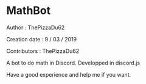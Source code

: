 # MathBot

Author : ThePizzaDu62

Creation date : 9 / 03 / 2019

Contributors : ThePizzaDu62

A bot to do math in Discord. Developped in discord.js

Have a good experience and help me if you want.
